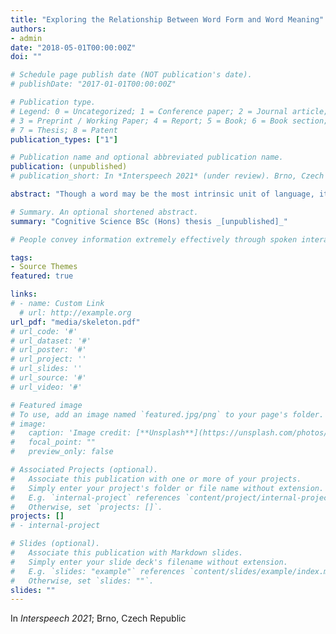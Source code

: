 ```yaml
---
title: "Exploring the Relationship Between Word Form and Word Meaning"
authors:
- admin
date: "2018-05-01T00:00:00Z"
doi: ""

# Schedule page publish date (NOT publication's date).
# publishDate: "2017-01-01T00:00:00Z"

# Publication type.
# Legend: 0 = Uncategorized; 1 = Conference paper; 2 = Journal article;
# 3 = Preprint / Working Paper; 4 = Report; 5 = Book; 6 = Book section;
# 7 = Thesis; 8 = Patent
publication_types: ["1"]

# Publication name and optional abbreviated publication name.
publication: (unpublished)
# publication_short: In *Interspeech 2021* (under review). Brno, Czech Republic

abstract: "Though a word may be the most intrinsic unit of language, it can be separated into 2 distinct components - form and meaning. The goal of this thesis is to explore how these 2 components are related, firstly by quantifying the form-meaning relationship itself though the use of statistical analysis, and secondly by examining potential ex- planations for such a relationship from a cultural evolution perspective by simulating language acquisition. The first strand of this thesis reveals that the form-meaning re- lationship is extremely arbitrary but more complex that reported in previous research, highlights potential flaws in previous methodologies, and provides direction for future work. The second strand of this thesis presents experimental and theoretical evi- dence which suggests that such arbitrariness may facilitate both language acquisition and use, thus providing partial explanation for the high degree of arbitrariness in the form-meaning relationship."

# Summary. An optional shortened abstract.
summary: "Cognitive Science BSc (Hons) thesis _[unpublished]_"

# People convey information extremely effectively through spoken interaction using multiple channels of information transmission - the lexical channel of *what* is said, and the non-lexical channel of *how* it is said. We propose studying human perception of spoken communication as a means to better understand how information is encoded across these channels, focusing on the question  What characteristics of communicative context affect listener's expectations of speech?. "

tags:
- Source Themes
featured: true

links:
# - name: Custom Link
  # url: http://example.org
url_pdf: "media/skeleton.pdf"
# url_code: '#'
# url_dataset: '#'
# url_poster: '#'
# url_project: ''
# url_slides: ''
# url_source: '#'
# url_video: '#'

# Featured image
# To use, add an image named `featured.jpg/png` to your page's folder.
# image:
#   caption: 'Image credit: [**Unsplash**](https://unsplash.com/photos/pLCdAaMFLTE)'
#   focal_point: ""
#   preview_only: false

# Associated Projects (optional).
#   Associate this publication with one or more of your projects.
#   Simply enter your project's folder or file name without extension.
#   E.g. `internal-project` references `content/project/internal-project/index.md`.
#   Otherwise, set `projects: []`.
projects: []
# - internal-project

# Slides (optional).
#   Associate this publication with Markdown slides.
#   Simply enter your slide deck's filename without extension.
#   E.g. `slides: "example"` references `content/slides/example/index.md`.
#   Otherwise, set `slides: ""`.
slides: ""
---
```


In *Interspeech 2021*; Brno, Czech Republic

<!-- {{% callout note %}}
Click the *Cite* button above to demo the feature to enable visitors to import publication metadata into their reference management software.
{{% /callout %}} -->

<!-- {{% callout note %}}
Create your slides in Markdown - click the *Slides* button to check out the example.
{{% /callout %}} -->

<!-- Supplementary notes can be added here, including [code, math, and images](https://wowchemy.com/docs/writing-markdown-latex/). -->
